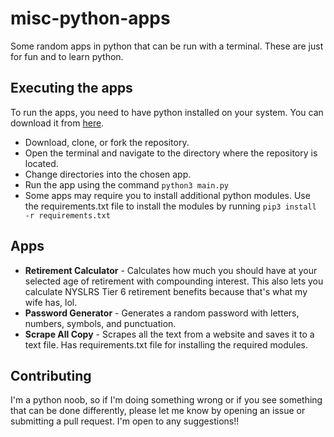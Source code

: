 # misc-python-apps

Some random apps in python that can be run with a terminal. These are just for fun and to learn python.

## Executing the apps

To run the apps, you need to have python installed on your system. You can download it from [here](https://www.python.org/downloads/).

- Download, clone, or fork the repository.
- Open the terminal and navigate to the directory where the repository is located.
- Change directories into the chosen app.
- Run the app using the command `python3 main.py`
- Some apps may require you to install additional python modules. Use the requirements.txt file to install the modules by running `pip3 install -r requirements.txt`

## Apps

- **Retirement Calculator** - Calculates how much you should have at your selected age of retirement with compounding interest. This also lets you calculate NYSLRS Tier 6 retirement benefits because that's what my wife has, lol.
- **Password Generator** - Generates a random password with letters, numbers, symbols, and punctuation.
- **Scrape All Copy** - Scrapes all the text from a website and saves it to a text file. Has requirements.txt file for installing the required modules.

## Contributing

I'm a python noob, so if I'm doing something wrong or if you see something that can be done differently, please let me know by opening an issue or submitting a pull request. I'm open to any suggestions!!
